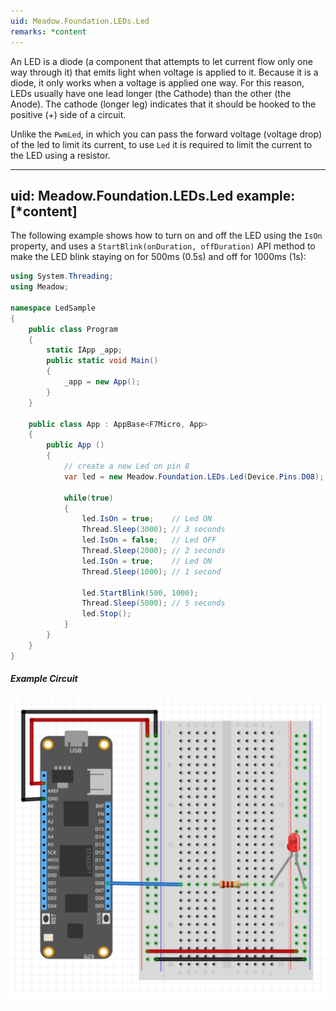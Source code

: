 ```yaml
---
uid: Meadow.Foundation.LEDs.Led
remarks: *content
---
```


An LED is a diode (a component that attempts to let current flow only one way through it) that emits light when voltage is applied to it. Because it is a diode, it only works when a voltage is applied one way. For this reason, LEDs usually have one lead longer (the Cathode) than the other (the Anode). The cathode (longer leg) indicates that it should be hooked to the positive (+) side of a circuit.

Unlike the `PwmLed`, in which you can pass the forward voltage (voltage drop) of the led to limit its current, to use `Led` it is required to limit the current to the LED using a resistor.

---
uid: Meadow.Foundation.LEDs.Led
example: [*content]
---

The following example shows how to turn on and off the LED using the `IsOn` property, and uses a `StartBlink(onDuration, offDuration)` API method to make the LED blink staying on for 500ms (0.5s) and off for 1000ms (1s):

```csharp
using System.Threading;
using Meadow;

namespace LedSample
{
    public class Program
    {
        static IApp _app; 
        public static void Main()
        {
            _app = new App();
        }
    }
    
    public class App : AppBase<F7Micro, App>
    {
        public App ()
        {
            // create a new Led on pin 8
            var led = new Meadow.Foundation.LEDs.Led(Device.Pins.D08);

            while(true)
            {
                led.IsOn = true;    // Led ON
                Thread.Sleep(3000); // 3 seconds
                led.IsOn = false;   // Led OFF
                Thread.Sleep(2000); // 2 seconds
                led.IsOn = true;    // Led ON
                Thread.Sleep(1000); // 1 second

                led.StartBlink(500, 1000);
                Thread.Sleep(5000); // 5 seconds
                led.Stop();
            }
        }
    }
}
```

##### Example Circuit

![](/API_Assets/Meadow.Foundation.LEDs.Led/Led_bb.svg)